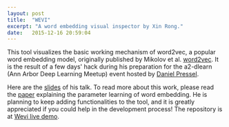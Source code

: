 ```yaml
---
layout: post
title:  "WEVI"
excerpt: "A word embedding visual inspector by Xin Rong."
date:   2015-12-16 20:59:04
---
```

This tool visualizes the basic working mechanism of word2vec, a popular word embedding model, originally published by Mikolov et al. [word2vec]. It is the result of a few days' hack during his preparation for the a2-dlearn (Ann Arbor Deep Learning Meetup) event hosted by [Daniel Pressel].

Here are the [slides] of his talk. To read more about this work, please read the [paper] explaining the parameter learning of word embedding. He is  planning to keep adding functionalities to the tool, and it is greatly appreciated if you could help in the development process! The repository is at [Wevi live demo].

[Wevi live demo]:	http://ronxin.github.io/wevi/
[word2vec]: 		https://code.google.com/p/word2vec/
[slides]: 			https://docs.google.com/a/umich.edu/presentation/d/1yQWN1CDWLzxGeIAvnGgDsIJr5xmy4dB0VmHFKkLiibo/pub?start=false&loop=false&delayms=3000
[paper]: 			http://arxiv.org/abs/1411.2738
[Daniel Pressel]:	https://github.com/dpressel